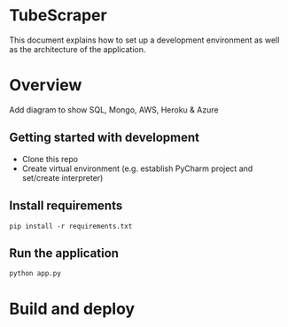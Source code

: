 # TubeScraper

This document explains how to set up a development environment as well as the architecture of the application.

# Overview

Add diagram to show SQL, Mongo, AWS, Heroku & Azure


## Getting started with development

- Clone this repo
- Create virtual environment (e.g. establish PyCharm project and set/create interpreter)

## Install requirements

    pip install -r requirements.txt

## Run the application

    python app.py

# Build and deploy
